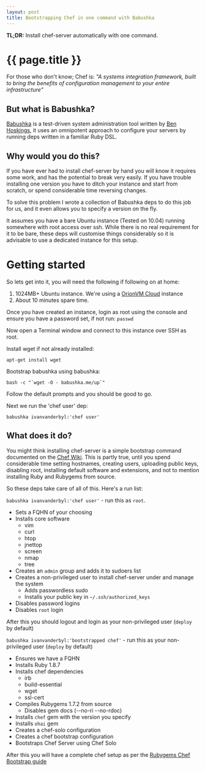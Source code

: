 ```yaml
---
layout: post
title: Bootstrapping Chef in one command with Babushka
---
```


**TL;DR:** Install chef-server automatically with one command.

{{ page.title }}
=================================================

For those who don't know; Chef is:
  *"A systems integration framework, built to bring the benefits of configuration management to your entire infrastructure"*
  
But what is Babushka?
---------------------

[Babushka](http://babushka.me) is a test-driven system administration tool written by [Ben Hoskings](http://github.com/benhoskings), it uses an omnipotent approach to configure your servers by running deps written in a familiar Ruby DSL.

Why would you do this?
----------------------

If you have ever had to install chef-server by hand you will know it requires some work, and has the potential to break very easily. 
If you have trouble installing one version you have to ditch your instance and start from scratch, or spend considerable time reversing changes.

To solve this problem I wrote a collection of Babushka deps to do this job for us, and it even allows you to specify a version on the fly. 

It assumes you have a bare Ubuntu instance (Tested on 10.04) running somewhere with root access over ssh. While there is no real requirement for it to be bare, these deps will customise things considerably so it is advisable
to use a dedicated instance for this setup.

Getting started
===============

So lets get into it, you will need the following if following on at home:

1. 1024MB+ Ubuntu instance. We're using a [OrionVM Cloud](http://orionvm.com.au) instance
2. About 10 minutes spare time.

Once you have created an instance, login as root using the console and ensure you have a password set, if not run: `passwd`

Now open a Terminal window and connect to this instance over SSH as root.

Install wget if not already installed:

    apt-get install wget
    
Bootstrap babushka using babushka:

    bash -c "`wget -O - babushka.me/up`"
    
Follow the default prompts and you should be good to go.

Next we run the 'chef user' dep:

    babushka ivanvanderbyl:'chef user'
    
    

What does it do?
----------------

You might think installing chef-server is a simple bootstrap command documented on the [Chef Wiki](http://wiki.opscode.com/display/chef/Bootstrap+Chef+RubyGems+Installation). 
This is partly true, until you spend considerable time setting hostnames, creating users, uploading public keys, disabling root, installing default software and extensions, and not to mention installing Ruby and Rubygems 
from source.

So these deps take care of all of this. Here's a run list:

`babushka ivanvanderbyl:'chef user'` - run this as `root`.

* Sets a FQHN of your choosing
* Installs core software
  - vim
  - curl
  - htop
  - jnettop
  - screen
  - nmap
  - tree
* Creates an `admin` group and adds it to sudoers list
* Creates a non-privileged user to install chef-server under and manage the system
  - Adds passwordless sudo
  - Installs your public key in `~/.ssh/authorized_keys`
* Disables password logins
* Disables `root` login

After this you should logout and login as your non-privileged user (`deploy` by default)

`babushka ivanvanderbyl:'bootstrapped chef'` - run this as your non-privileged user (`deploy` by default)

* Ensures we have a FQHN
* Installs Ruby 1.8.7
* Installs chef dependencies
  - irb
  - build-essential
  - wget
  - ssl-cert
* Compiles Rubygems 1.7.2 from source
  - Disables gem docs (--no-ri --no-rdoc)
* Installs `chef` gem with the version you specify
* Installs `ohai` gem
* Creates a chef-solo configuration
* Creates a chef bootstrap configuration
* Bootstraps Chef Server using Chef Solo

After this you will have a complete chef setup as per the [Rubygems Chef Bootstrap guide](http://wiki.opscode.com/display/chef/Bootstrap+Chef+RubyGems+Installation)